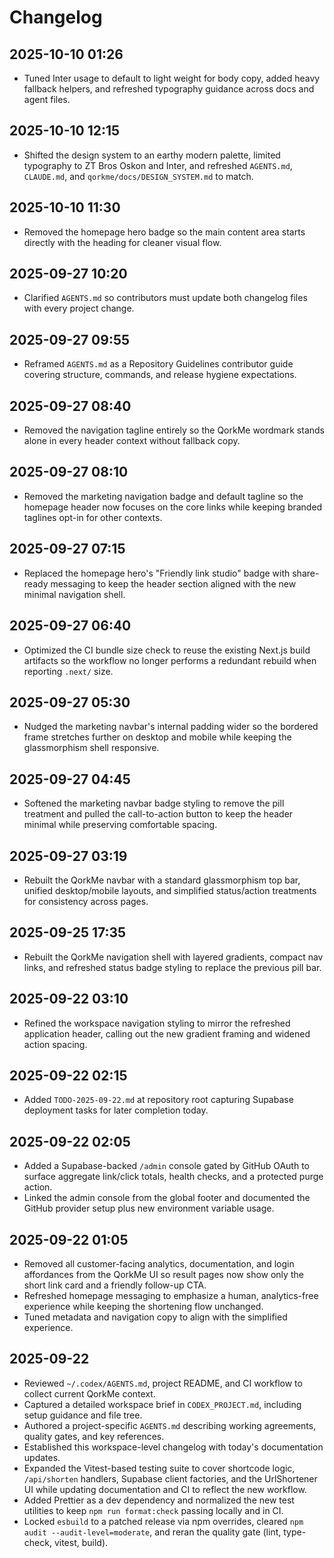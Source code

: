 # Changelog

## 2025-10-10 01:26
- Tuned Inter usage to default to light weight for body copy, added heavy fallback helpers, and refreshed typography guidance across docs and agent files.

## 2025-10-10 12:15
- Shifted the design system to an earthy modern palette, limited typography to ZT Bros Oskon and Inter, and refreshed `AGENTS.md`, `CLAUDE.md`, and `qorkme/docs/DESIGN_SYSTEM.md` to match.

## 2025-10-10 11:30
- Removed the homepage hero badge so the main content area starts directly with the heading for cleaner visual flow.

## 2025-09-27 10:20
- Clarified `AGENTS.md` so contributors must update both changelog files with every project change.

## 2025-09-27 09:55
- Reframed `AGENTS.md` as a Repository Guidelines contributor guide covering structure, commands, and release hygiene expectations.

## 2025-09-27 08:40
- Removed the navigation tagline entirely so the QorkMe wordmark stands alone in every header context without fallback copy.

## 2025-09-27 08:10
- Removed the marketing navigation badge and default tagline so the homepage header now focuses on the core links while keeping branded taglines opt-in for other contexts.

## 2025-09-27 07:15
- Replaced the homepage hero's "Friendly link studio" badge with share-ready messaging to keep the header section aligned with the new minimal navigation shell.

## 2025-09-27 06:40
- Optimized the CI bundle size check to reuse the existing Next.js build artifacts so the workflow no longer performs a redundant rebuild when reporting `.next/` size.

## 2025-09-27 05:30
- Nudged the marketing navbar's internal padding wider so the bordered frame stretches further on desktop and mobile while keeping the glassmorphism shell responsive.

## 2025-09-27 04:45
- Softened the marketing navbar badge styling to remove the pill treatment and pulled the call-to-action button to keep the header minimal while preserving comfortable spacing.

## 2025-09-27 03:19
- Rebuilt the QorkMe navbar with a standard glassmorphism top bar, unified desktop/mobile layouts, and simplified status/action treatments for consistency across pages.

## 2025-09-25 17:35
- Rebuilt the QorkMe navigation shell with layered gradients, compact nav links, and refreshed status badge styling to replace the previous pill bar.

## 2025-09-22 03:10
- Refined the workspace navigation styling to mirror the refreshed application header, calling out the new gradient framing and widened action spacing.

## 2025-09-22 02:15
- Added `TODO-2025-09-22.md` at repository root capturing Supabase deployment tasks for later completion today.

## 2025-09-22 02:05
- Added a Supabase-backed `/admin` console gated by GitHub OAuth to surface aggregate link/click totals, health checks, and a protected purge action.
- Linked the admin console from the global footer and documented the GitHub provider setup plus new environment variable usage.

## 2025-09-22 01:05
- Removed all customer-facing analytics, documentation, and login affordances from the QorkMe UI so result pages now show only the short link card and a friendly follow-up CTA.
- Refreshed homepage messaging to emphasize a human, analytics-free experience while keeping the shortening flow unchanged.
- Tuned metadata and navigation copy to align with the simplified experience.

## 2025-09-22
- Reviewed `~/.codex/AGENTS.md`, project README, and CI workflow to collect current QorkMe context.
- Captured a detailed workspace brief in `CODEX_PROJECT.md`, including setup guidance and file tree.
- Authored a project-specific `AGENTS.md` describing working agreements, quality gates, and key references.
- Established this workspace-level changelog with today's documentation updates.
- Expanded the Vitest-based testing suite to cover shortcode logic, `/api/shorten` handlers, Supabase client factories, and the UrlShortener UI while updating documentation and CI to reflect the new workflow.
- Added Prettier as a dev dependency and normalized the new test utilities to keep `npm run format:check` passing locally and in CI.
- Locked `esbuild` to a patched release via npm overrides, cleared `npm audit --audit-level=moderate`, and reran the quality gate (lint, type-check, vitest, build).
